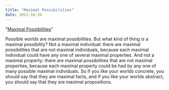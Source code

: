 ```yaml
---
title: "Maximal Possibilities"
date: 2011-10-26
---
```


"[Maximal Possibilities](http://files.davidsanson.com/research/maximal-possibilities.pdf)" 

<span
   class="Z3988" title="ctx_ver=Z39.88-2004&amp;rft_val_fmt=info%3Aofi%2Ffmt%3Akev%3Amtx%3Ajournal&amp;rfr_id=info%3Asid%2Focoins.info%3Agenerator&amp;rft.genre=article&amp;rft.atitle=Maximal+Possibilities&amp;rft.date=2010&amp;rft.aulast=Sanson&amp;rft.aufirst=David&amp;rft.au=David+Sanson"></span>

Possible worlds are maximal possibilities. But what kind of thing *is* a
maximal possibility? Not a maximal individual: there are maximal
possibilities that are not maximal individuals, because each maximal
individual could have any one of several maximal properties. And not a
maximal property: there are maximal possibilities that are not maximal
properties, because each maximal property could be had by any one of
many possible maximal individuals. So if you like your worlds concrete,
you should say that they are maximal facts, and if you like your worlds
abstract, you should say that they are maximal propositions.

